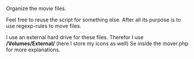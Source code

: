 Organize the movie files.

Feel free to reuse the script for something else. After all its purpose is to use regexp-rules to move files.

I use an external hard drive for these files. 
Therefor I use **/Volumes/External/** (here I store my icons as well)
Se inside the mover.php for more explanations.
